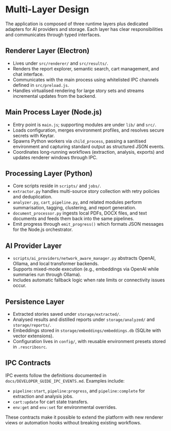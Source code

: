 # Multi-Layer Design

The application is composed of three runtime layers plus dedicated adapters for AI providers and storage. Each layer has clear responsibilities and communicates through typed interfaces.

## Renderer Layer (Electron)

- Lives under `src/renderer/` and `src/results/`.
- Renders the report explorer, semantic search, cart management, and chat interface.
- Communicates with the main process using whitelisted IPC channels defined in `src/preload.js`.
- Handles virtualised rendering for large story sets and streams incremental updates from the backend.

## Main Process Layer (Node.js)

- Entry point is `main.js`; supporting modules are under `lib/` and `src/`.
- Loads configuration, merges environment profiles, and resolves secure secrets with Keytar.
- Spawns Python workers via `child_process`, passing a sanitised environment and capturing standard output as structured JSON events.
- Coordinates long-running workflows (extraction, analysis, exports) and updates renderer windows through IPC.

## Processing Layer (Python)

- Core scripts reside in `scripts/` and `jobs/`.
- `extractor.py` handles multi-source story collection with retry policies and deduplication.
- `analyzer.py`, `cart_pipeline.py`, and related modules perform summarisation, tagging, clustering, and report generation.
- `document_processor.py` ingests local PDFs, DOCX files, and text documents and feeds them back into the same pipelines.
- Emit progress through `emit_progress()` which formats JSON messages for the Node.js orchestrator.

## AI Provider Layer

- `scripts/ai_providers/network_aware_manager.py` abstracts OpenAI, Ollama, and local transformer backends.
- Supports mixed-mode execution (e.g., embeddings via OpenAI while summaries run through Ollama).
- Includes automatic fallback logic when rate limits or connectivity issues occur.

## Persistence Layer

- Extracted stories saved under `storage/extracted/`.
- Analysed results and distilled reports under `storage/analyzed/` and `storage/reports/`.
- Embeddings stored in `storage/embeddings/embeddings.db` (SQLite with vector extensions).
- Configuration lives in `config/`, with reusable environment presets stored in `.rescribosrc`.

## IPC Contracts

IPC events follow the definitions documented in `docs/DEVELOPER_GUIDE_IPC_EVENTS.md`. Examples include:

- `pipeline:start`, `pipeline:progress`, and `pipeline:complete` for extraction and analysis jobs.
- `cart:update` for cart state transfers.
- `env:get` and `env:set` for environmental overrides.

These contracts make it possible to extend the platform with new renderer views or automation hooks without breaking existing workflows.
